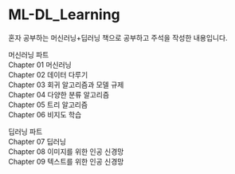 # ML-DL_Learning

혼자 공부하는 머신러닝+딥러닝 책으로 공부하고 주석을 작성한 내용입니다.

머신러닝 파트<br>
Chapter 01 머신러닝<br>
Chapter 02 데이터 다루기<br>
Chapter 03 회귀 알고리즘과 모델 규제<br>
Chapter 04 다양한 분류 알고리즘<br>
Chapter 05 트리 알고리즘<br>
Chapter 06 비지도 학습

딥러닝 파트<br>
Chapter 07 딥러닝<br>
Chapter 08 이미지를 위한 인공 신경망<br>
Chapter 09 텍스트를 위한 인공 신경망